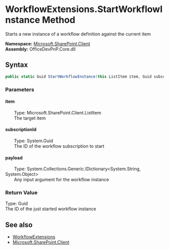# WorkflowExtensions.StartWorkflowInstance Method  
 Starts a new instance of a workflow definition against the current item   

**Namespace:** [Microsoft.SharePoint.Client](Microsoft.SharePoint.Client.md)  
**Assembly:** OfficeDevPnP.Core.dll  
## Syntax
```C#
public static Guid StartWorkflowInstance(this ListItem item, Guid subscriptionId, IDictionary<String, Object> payload)
```
### Parameters
#### item  
&emsp;&emsp;Type: Microsoft.SharePoint.Client.ListItem  
&emsp;&emsp;The target item  

  

#### subscriptionId  
&emsp;&emsp;Type: System.Guid  
&emsp;&emsp;The ID of the workflow subscription to start  

  

#### payload  
&emsp;&emsp;Type: System.Collections.Generic.IDictionary&lt;System.String, System.Object&gt;  
&emsp;&emsp;Any input argument for the workflow instance  

  

### Return Value
Type: Guid  
The ID of the just started workflow instance  


## See also
- [WorkflowExtensions](Microsoft.SharePoint.Client.WorkflowExtensions.md) 
- [Microsoft.SharePoint.Client](Microsoft.SharePoint.Client.md) 
